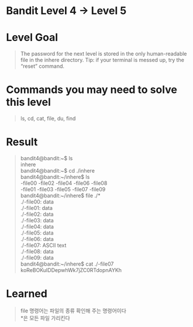 Bandit Level 4 → Level 5
===

# Level Goal
>The password for the next level is stored in the only human-readable file in the inhere directory. Tip: if your terminal is messed up, try the “reset” command.

# Commands you may need to solve this level
>ls, cd, cat, file, du, find

# Result
>bandit4@bandit:&#126;$ ls  
>inhere  
>bandit4@bandit:&#126;$ cd ./inhere  
>bandit4@bandit:&#126;/inhere$ ls  
>-file00  -file02  -file04  -file06  -file08  
>-file01  -file03  -file05  -file07  -file09  
>bandit4@bandit:&#126;/inhere$ file ./*  
>./-file00: data  
>./-file01: data  
>./-file02: data  
>./-file03: data  
>./-file04: data  
>./-file05: data  
>./-file06: data  
>./-file07: ASCII text  
>./-file08: data  
>./-file09: data  
>bandit4@bandit:&#126;/inhere$ cat ./-file07  
>koReBOKuIDDepwhWk7jZC0RTdopnAYKh

# Learned
>file 명령어는 파일의 종류 확인해 주는 명령어이다  
>*은 모든 파일 가리킨다